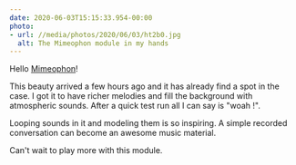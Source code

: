 ```yaml
---
date: 2020-06-03T15:15:33.954-00:00
photo:
- url: //media/photos/2020/06/03/ht2b0.jpg
  alt: The Mimeophon module in my hands
---
```

Hello [Mimeophon](http://www.makenoisemusic.com/modules/mimeophon)!

This beauty arrived a few hours ago and it has already find a spot in the case.
I got it to have richer melodies and fill the background with atmospheric sounds.
After a quick test run all I can say is "woah !".

Looping sounds in it and modeling them is so inspiring. A simple recorded conversation can become an awesome music material.

Can't wait to play more with this module.

